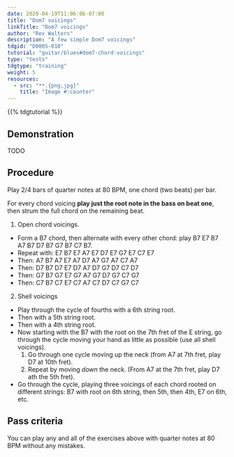 ```yaml
---
date: 2020-04-19T11:06:06-07:00
title: "Dom7 voicings"
linkTitle: "Dom7 voicings"
author: "Rex Walters"
description: "A few simple Dom7 voicings"
tdgid: "D0005-010"
tutorial: "guitar/blues#dom7-chord-voicings"
type: "tests"
tdgtype: "training"
weight: 5
resources:
  - src: "**.{png,jpg}"
    title: "Image #:counter"
---
```


{{% tdgtutorial %}}


## Demonstration

TODO

## Procedure

Play 2/4 bars of quarter notes at 80 BPM, one chord (two beats) per bar.

For every chord voicing **play just the root note in the bass on beat one**, then strum the full chord on the remaining beat.

1. Open chord voicings.

  * Form a B7 chord, then alternate with every other chord: play B7 E7 B7 A7 B7 D7 B7 G7 B7 C7 B7.
  * Repeat with: E7 B7 E7 A7 E7 D7 E7 G7 E7 C7 E7
  * Then: A7 B7 A7 E7 A7 D7 A7 G7 A7 C7 A7
  * Then: D7 B7 D7 E7 D7 A7 D7 G7 D7 C7 D7
  * Then: G7 B7 G7 E7 G7 A7 G7 D7 G7 C7 G7
  * Then: C7 B7 C7 E7 C7 A7 C7 D7 C7 G7 C7

2. Shell voicings

  * Play through the cycle of fourths with a 6th string root.
  * Then with a 5th string root.
  * Then with a 4th string root.
  * Now starting with the B7 with the root on the 7th fret of the E string, go through the cycle moving your hand as little as possible (use all shell voicings).
    1. Go through one cycle moving up the neck (from A7 at 7th fret, play D7 at 10th fret).
    2. Repeat by moving *down* the neck. (From A7 at the 7th fret, play D7 ath the 5th fret).
  * Go through the cycle, playing three voicings of each chord rooted on different strings: B7 with root on 6th string, then 5th, then 4th, E7 on 6th, etc.


## Pass criteria

You can play any and all of the exercises above with quarter notes at 80 BPM without any mistakes.
